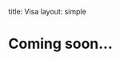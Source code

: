 title: Visa
layout: simple

# Coming soon...
<!-- If your country is not part of the [Schengen Agreement](https://www.schengenvisainfo.com/who-needs-schengen-visa/), you will need to request a tourist Visa in the Spanish Embassy. Please refer to your local embassy for information on processing time.
More information [here](https://www.exteriores.gob.es/Embajadas/seul/en/ServiciosConsulares/Paginas/Consular/Visados-nacionales-Informacion-general.aspx) and [here](https://www.exteriores.gob.es/Consulados/washington/en/ServiciosConsulares/Paginas/Consular/Condiciones-de-entrada-en-Espana.aspx). -->
